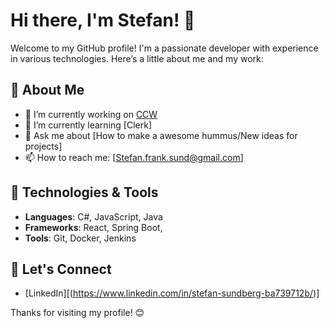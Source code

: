 # Hi there, I'm Stefan! 👋

Welcome to my GitHub profile! I'm a passionate developer with experience in various technologies. Here’s a little about me and my work:

## 🚀 About Me

- 🔭 I’m currently working on [CCW](https://github.com/StefanStenStark/CWC)
- 🌱 I’m currently learning [Clerk]
- 💬 Ask me about [How to make a awesome hummus/New ideas for projects]
- 📫 How to reach me: [Stefan.frank.sund@gmail.com]

## 🔧 Technologies & Tools

- **Languages**: C#, JavaScript, Java
- **Frameworks**: React, Spring Boot, 
- **Tools**: Git, Docker, Jenkins

## 💬 Let's Connect

- [LinkedIn][(https://www.linkedin.com/in/stefan-sundberg-ba739712b/)]


Thanks for visiting my profile! 😊
